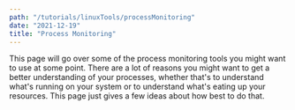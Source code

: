 ```yaml
---
path: "/tutorials/linuxTools/processMonitoring"
date: "2021-12-19"
title: "Process Monitoring"
---
```


This page will go over some of the process monitoring tools you might want to use at some point. There are a lot of reasons you might want to get a better understanding of your processes, whether that's to understand what's running on your system or to understand what's eating up your resources. This page just gives a few ideas about how best to do that. 